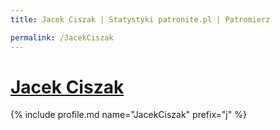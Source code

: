 ```yaml
---
title: Jacek Ciszak | Statystyki patronite.pl | Patromierz

permalink: /JacekCiszak
---
```


# [Jacek Ciszak](https://patronite.pl/JacekCiszak)

{% include profile.md name="JacekCiszak" prefix="j" %}
